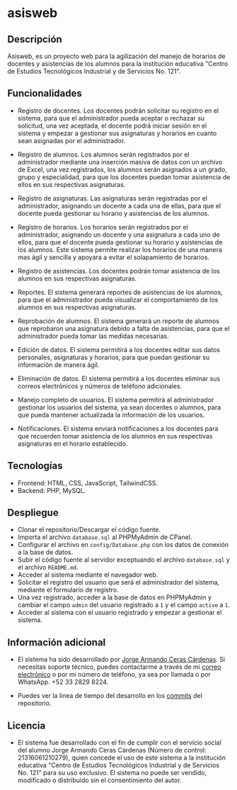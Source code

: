 # asisweb

## Descripción

Asisweb, es un proyecto web para la agilización del manejo de horarios de docentes y asistencias de los alumnos para la institución educativa "Centro de Estudios Tecnológicos Industrial y de Servicios No. 121".

## Funcionalidades

- Registro de docentes. Los docentes podrán solicitar su registro en el sistema, para que el administrador pueda aceptar o rechazar su solicitud, una vez aceptada, el docente podrá iniciar sesión en el sistema y empezar a gestionar sus asignaturas y horarios en cuanto sean asignadas por el administrador.

- Registro de alumnos. Los alumnos serán registrados por el administrador mediante una inserción masiva de datos con un archivo de Excel, una vez registrados, los alumnos serán asignados a un grado, grupo y especialidad, para que los docentes puedan tomar asistencia de ellos en sus respectivas asignaturas.

- Registro de asignaturas. Las asignaturas serán registradas por el administrador, asignando un docente a cada una de ellas, para que el docente pueda gestionar su horario y asistencias de los alumnos.

- Registro de horarios. Los horarios serán registrados por el administrador, asignando un docente y una asignatura a cada uno de ellos, para que el docente pueda gestionar su horario y asistencias de los alumnos. Este sistema permite realizar los horarios de una manera mas ágil y sencilla y apoyara a evitar el solapamiento de horarios.

- Registro de asistencias. Los docentes podrán tomar asistencia de los alumnos en sus respectivas asignaturas.

- Reportes. El sistema generará reportes de asistencias de los alumnos, para que el administrador pueda visualizar el comportamiento de los alumnos en sus respectivas asignaturas.

- Reprobación de alumnos. El sistema generará un reporte de alumnos que reprobaron una asignatura debido a falta de asistencias, para que el administrador pueda tomar las medidas necesarias.

- Edición de datos. El sistema permitirá a los docentes editar sus datos personales, asignaturas y horarios, para que puedan gestionar su información de manera ágil.

- Eliminación de datos. El sistema permitirá a los docentes eliminar sus correos electrónicos y números de teléfono adicionales.

- Manejo completo de usuarios. El sistema permitirá al administrador gestionar los usuarios del sistema, ya sean docentes o alumnos, para que pueda mantener actualizada la información de los usuarios.

- Notificaciones. El sistema enviará notificaciones a los docentes para que recuerden tomar asistencia de los alumnos en sus respectivas asignaturas en el horario establecido.

## Tecnologías

- Frontend: HTML, CSS, JavaScript, TailwindCSS.
- Backend: PHP, MySQL.

## Despliegue

- Clonar el repositorio/Descargar el código fuente.
- Importa el archivo `database.sql` al PHPMyAdmin de CPanel.
- Configurar el archivo en `config/Database.php` con los datos de conexión a la base de datos.
- Subir el código fuente al servidor exceptuando el archivo `database.sql` y el archivo `README.md`.
- Acceder al sistema mediante el navegador web.
- Solicitar el registro del usuario que será el administrador del sistema, mediante el formulario de registro.
- Una vez registrado, acceder a la base de datos en PHPMyAdmin y cambiar el campo `admin` del usuario registrado a `1` y el campo `active` a `1`.
- Acceder al sistema con el usuario registrado y empezar a gestionar el sistema.

## Información adicional

- El sistema ha sido desarrollado por [Jorge Armando Ceras Cárdenas](https://armandodev.portfolio.netlify.app/). Si necesitas soporte técnico, puedes contactarme a través de mi [correo electrónico](mailto:jorge.armando.c.cardenas@gmail.com) o por mi número de teléfono, ya sea por llamada o por WhatsApp. +52 33 2829 8224.

- Puedes ver la linea de tiempo del desarrollo en los [commits](https://github.com/armandodev/asisweb/commits/main) del repositorio.

## Licencia

- El sistema fue desarrollado con el fin de cumplir con el servicio social del alumno Jorge Armando Ceras Cárdenas (Número de control: 21316061210279), quien concede el uso de este sistema a la institución educativa "Centro de Estudios Tecnológicos Industrial y de Servicios No. 121" para su uso exclusivo. El sistema no puede ser vendido, modificado o distribuido sin el consentimiento del autor.
